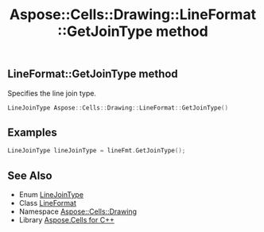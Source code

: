 ﻿---
title: Aspose::Cells::Drawing::LineFormat::GetJoinType method
linktitle: GetJoinType
second_title: Aspose.Cells for C++ API Reference
description: 'Aspose::Cells::Drawing::LineFormat::GetJoinType method. Specifies the line join type in C++.'
type: docs
weight: 1400
url: /cpp/aspose.cells.drawing/lineformat/getjointype/
---
## LineFormat::GetJoinType method


Specifies the line join type.

```cpp
LineJoinType Aspose::Cells::Drawing::LineFormat::GetJoinType()
```


## Examples


```cpp
LineJoinType lineJoinType = lineFmt.GetJoinType();
```

## See Also

* Enum [LineJoinType](../../linejointype/)
* Class [LineFormat](../)
* Namespace [Aspose::Cells::Drawing](../../)
* Library [Aspose.Cells for C++](../../../)
